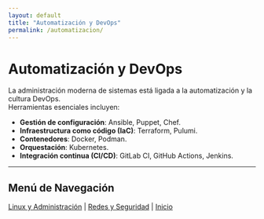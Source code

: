 ```yaml
---
layout: default
title: "Automatización y DevOps"
permalink: /automatizacion/
---
```


# Automatización y DevOps

La administración moderna de sistemas está ligada a la automatización y la cultura DevOps.  
Herramientas esenciales incluyen:

- **Gestión de configuración**: Ansible, Puppet, Chef.  
- **Infraestructura como código (IaC)**: Terraform, Pulumi.  
- **Contenedores**: Docker, Podman.  
- **Orquestación**: Kubernetes.  
- **Integración continua (CI/CD)**: GitLab CI, GitHub Actions, Jenkins.  

---

## Menú de Navegación

[Linux y Administración](/linux/) | [Redes y Seguridad](/redes/) | [Inicio](/)
